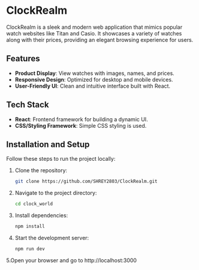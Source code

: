 # ClockRealm  

ClockRealm is a sleek and modern web application that mimics popular watch websites like Titan and Casio. It showcases a variety of watches along with their prices, providing an elegant browsing experience for users.  

## Features  
- **Product Display**: View watches with images, names, and prices.  
- **Responsive Design**: Optimized for desktop and mobile devices.  
- **User-Friendly UI**: Clean and intuitive interface built with React.  

## Tech Stack  
- **React**: Frontend framework for building a dynamic UI.  
- **CSS/Styling Framework**: Simple CSS styling is used.  


## Installation and Setup  
Follow these steps to run the project locally:  

1. Clone the repository:  
   ```bash  
   git clone https://github.com/SHREY2803/ClockRealm.git 
   ```
2. Navigate to the project directory:
    ```bash
    cd clock_world
3. Install dependencies:
    ```bash
    npm install  
4. Start the development server:
    ```bash
    npm run dev
5.Open your browser and go to http://localhost:3000

